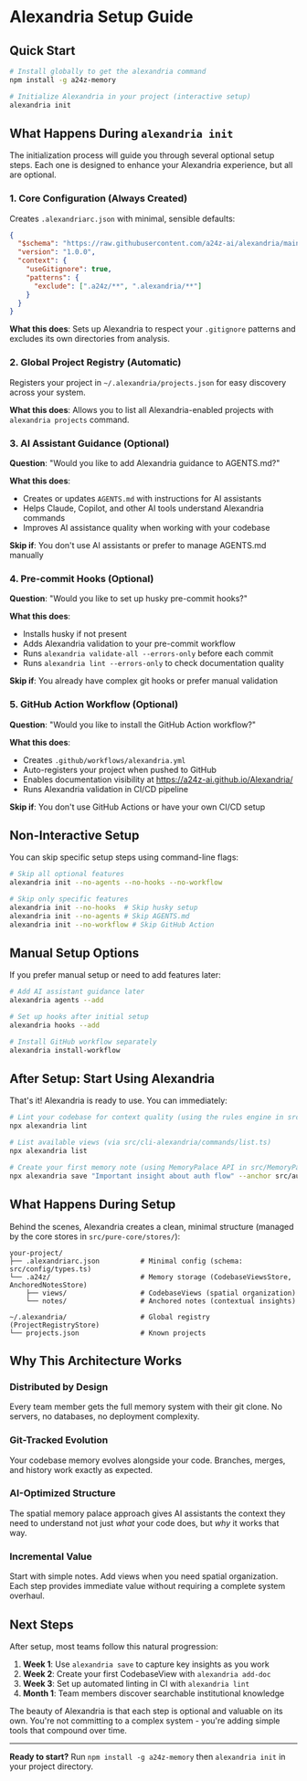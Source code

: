 # Alexandria Setup Guide

## Quick Start

```bash
# Install globally to get the alexandria command
npm install -g a24z-memory

# Initialize Alexandria in your project (interactive setup)
alexandria init
```

## What Happens During `alexandria init`

The initialization process will guide you through several optional setup steps. Each one is designed to enhance your Alexandria experience, but all are optional.

### 1. Core Configuration (Always Created)

Creates `.alexandriarc.json` with minimal, sensible defaults:

```json
{
  "$schema": "https://raw.githubusercontent.com/a24z-ai/alexandria/main/schema/alexandriarc.json",
  "version": "1.0.0",
  "context": {
    "useGitignore": true,
    "patterns": {
      "exclude": [".a24z/**", ".alexandria/**"]
    }
  }
}
```

**What this does**: Sets up Alexandria to respect your `.gitignore` patterns and excludes its own directories from analysis.

### 2. Global Project Registry (Automatic)

Registers your project in `~/.alexandria/projects.json` for easy discovery across your system.

**What this does**: Allows you to list all Alexandria-enabled projects with `alexandria projects` command.

### 3. AI Assistant Guidance (Optional)

**Question**: "Would you like to add Alexandria guidance to AGENTS.md?"

**What this does**: 
- Creates or updates `AGENTS.md` with instructions for AI assistants
- Helps Claude, Copilot, and other AI tools understand Alexandria commands
- Improves AI assistance quality when working with your codebase

**Skip if**: You don't use AI assistants or prefer to manage AGENTS.md manually

### 4. Pre-commit Hooks (Optional)

**Question**: "Would you like to set up husky pre-commit hooks?"

**What this does**:
- Installs husky if not present
- Adds Alexandria validation to your pre-commit workflow
- Runs `alexandria validate-all --errors-only` before each commit
- Runs `alexandria lint --errors-only` to check documentation quality

**Skip if**: You already have complex git hooks or prefer manual validation

### 5. GitHub Action Workflow (Optional)

**Question**: "Would you like to install the GitHub Action workflow?"

**What this does**:
- Creates `.github/workflows/alexandria.yml`
- Auto-registers your project when pushed to GitHub
- Enables documentation visibility at https://a24z-ai.github.io/Alexandria/
- Runs Alexandria validation in CI/CD pipeline

**Skip if**: You don't use GitHub Actions or have your own CI/CD setup

## Non-Interactive Setup

You can skip specific setup steps using command-line flags:

```bash
# Skip all optional features
alexandria init --no-agents --no-hooks --no-workflow

# Skip only specific features
alexandria init --no-hooks  # Skip husky setup
alexandria init --no-agents # Skip AGENTS.md
alexandria init --no-workflow # Skip GitHub Action
```

## Manual Setup Options

If you prefer manual setup or need to add features later:

```bash
# Add AI assistant guidance later
alexandria agents --add

# Set up hooks after initial setup  
alexandria hooks --add

# Install GitHub workflow separately
alexandria install-workflow
```

## After Setup: Start Using Alexandria

That's it! Alexandria is ready to use. You can immediately:

```bash
# Lint your codebase for context quality (using the rules engine in src/rules/)
npx alexandria lint

# List available views (via src/cli-alexandria/commands/list.ts)
npx alexandria list

# Create your first memory note (using MemoryPalace API in src/MemoryPalace.ts)
npx alexandria save "Important insight about auth flow" --anchor src/auth.ts
```

## What Happens During Setup

Behind the scenes, Alexandria creates a clean, minimal structure (managed by the core stores in `src/pure-core/stores/`):

```
your-project/
├── .alexandriarc.json          # Minimal config (schema: src/config/types.ts)
└── .a24z/                      # Memory storage (CodebaseViewsStore, AnchoredNotesStore)
    ├── views/                  # CodebaseViews (spatial organization)
    └── notes/                  # Anchored notes (contextual insights)

~/.alexandria/                  # Global registry (ProjectRegistryStore)
└── projects.json               # Known projects
```

## Why This Architecture Works

### Distributed by Design
Every team member gets the full memory system with their git clone. No servers, no databases, no deployment complexity.

### Git-Tracked Evolution
Your codebase memory evolves alongside your code. Branches, merges, and history work exactly as expected.

### AI-Optimized Structure
The spatial memory palace approach gives AI assistants the context they need to understand not just *what* your code does, but *why* it works that way.

### Incremental Value
Start with simple notes. Add views when you need spatial organization. Each step provides immediate value without requiring a complete system overhaul.

## Next Steps

After setup, most teams follow this natural progression:

1. **Week 1**: Use `alexandria save` to capture key insights as you work
2. **Week 2**: Create your first CodebaseView with `alexandria add-doc` 
3. **Week 3**: Set up automated linting in CI with `alexandria lint`
4. **Month 1**: Team members discover searchable institutional knowledge

The beauty of Alexandria is that each step is optional and valuable on its own. You're not committing to a complex system - you're adding simple tools that compound over time.

---

**Ready to start?** Run `npm install -g a24z-memory` then `alexandria init` in your project directory.